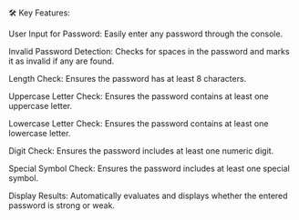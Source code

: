 🛠️ Key Features:

User Input for Password: Easily enter any password through the console.

Invalid Password Detection: Checks for spaces in the password and marks it as invalid if any are found.

Length Check: Ensures the password has at least 8 characters.

Uppercase Letter Check: Ensures the password contains at least one uppercase letter.

Lowercase Letter Check: Ensures the password contains at least one lowercase letter.

Digit Check: Ensures the password includes at least one numeric digit.

Special Symbol Check: Ensures the password includes at least one special symbol.

Display Results: Automatically evaluates and displays whether the entered password is strong or weak.
